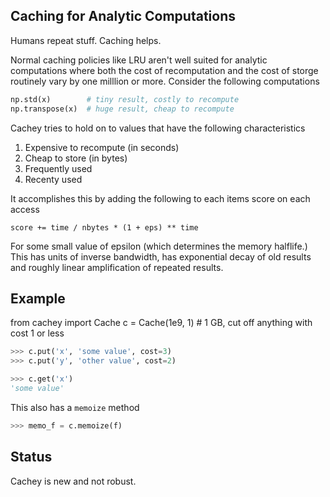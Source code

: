 Caching for Analytic Computations
---------------------------------

Humans repeat stuff.  Caching helps.

Normal caching policies like LRU aren't well suited for analytic computations
where both the cost of recomputation and the cost of storge routinely vary by
one milllion or more.  Consider the following computations

```python
np.std(x)        # tiny result, costly to recompute
np.transpose(x)  # huge result, cheap to recompute
```

Cachey tries to hold on to values that have the following characteristics

1. Expensive to recompute (in seconds)
2. Cheap to store (in bytes)
3. Frequently used
4. Recenty used

It accomplishes this by adding the following to each items score on each access

    score += time / nbytes * (1 + eps) ** time

For some small value of epsilon (which determines the memory halflife.) This
has units of inverse bandwidth, has exponential decay of old results and
roughly linear amplification of repeated results.

Example
-------

from cachey import Cache
c = Cache(1e9, 1)  # 1 GB, cut off anything with cost 1 or less

```python
>>> c.put('x', 'some value', cost=3)
>>> c.put('y', 'other value', cost=2)

>>> c.get('x')
'some value'
```

This also has a `memoize` method

```python
>>> memo_f = c.memoize(f)
```

Status
------

Cachey is new and not robust.
